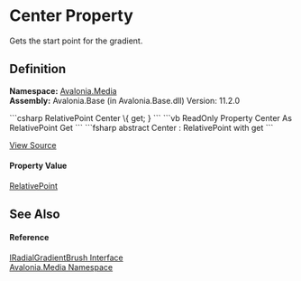 # Center Property


Gets the start point for the gradient.



## Definition
**Namespace:** <a href="N_Avalonia_Media">Avalonia.Media</a>  
**Assembly:** Avalonia.Base (in Avalonia.Base.dll) Version: 11.2.0

<Tabs groupId="api-code-preview">
<TabItem value="csharp" label="C#">
```csharp
RelativePoint Center \{ get; }
```
</TabItem>
<TabItem value="vb" label="VB">
```vb
ReadOnly Property Center As RelativePoint
	Get
```
</TabItem>
<TabItem value="fsharp" label="F#">
```fsharp
abstract Center : RelativePoint with get
```
</TabItem>
</Tabs>



<a href="https://github.com/AvaloniaUI/Avalonia/tree/master/src/Avalonia.Base/Media/IRadialGradientBrush.cs" title="View the source code">View Source</a>



#### Property Value
<a href="T_Avalonia_RelativePoint">RelativePoint</a>

## See Also


#### Reference
<a href="T_Avalonia_Media_IRadialGradientBrush">IRadialGradientBrush Interface</a>  
<a href="N_Avalonia_Media">Avalonia.Media Namespace</a>  
